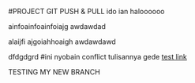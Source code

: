 #PROJECT GIT PUSH & PULL
ido
ian
haloooooo

ainfoainfoainfoiajg awdawdad
 
alaijfi ajgoiahhoaigh awdawdawd

dfdgdgrd
#ini nyobain conflict tulisannya gede
[test link](https://www.google.com)


TESTING MY NEW BRANCH